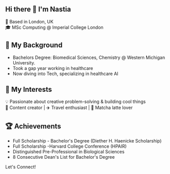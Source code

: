 ## Hi there 👋 I'm Nastia
📍 Based in London, UK </br>
🎓 MSc Computing @ Imperial College London</br>

## 🧚 My Background
- Bachelors Degree: Biomedical Sciences, Chemistry @ Western Michigan University. </br>
- Took a gap year working in healthcare </br>
- Now diving into Tech, specializing in healthcare AI </br>

## 🚀 My Interests
💡 Passionate about creative problem-solving & building cool things</br>
📸 Content creator | ✈️ Travel enthusiast | 🍃 Matcha latte lover</br>

## 🏆 Achievements 
- Full Scholarship - Bachelor's Degree (Diether H. Haenicke Scholarship)
- Full Scholarship -Harvard College Conference (HPAIR)
- Distinguished Pre-Professional in Biological Sciences
- 8 Consecutive Dean's List for Bachelor's Degree
  
Let's Connect!</br>
<!--
**nxstiaa/nxstiaa** is a ✨ _special_ ✨ repository because its `README.md` (this file) appears on your GitHub profile.

Here are some ideas to get you started:

- 🔭 I’m currently working on ...
- 🌱 I’m currently learning ...
- 👯 I’m looking to collaborate on ...
- 🤔 I’m looking for help with ...
- 💬 Ask me about ...
- 📫 How to reach me: ...
- 😄 Pronouns: ...
- ⚡ Fun fact: ...
-->
